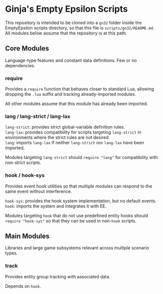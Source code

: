 # Ginja's Empty Epsilon Scripts
This repository is intended to be cloned into a `gn32` folder inside the EmptyEpsilon scripts directory, so that this file is `scripts/gn32/README.md`.  
All modules below assume that the repository is at this path.

## Core Modules
Language-type features and constant data definitions. Few or no dependencies.

### require
Provides a `require` function that behaves closer to standard Lua, allowing dropping the `.lua` suffix and tracking already-imported modules.

All other modules assume that this module has already been imported.

### lang / lang-strict / lang-lax
`lang-strict`: provides strict global-variable definition rules.  
`lang-lax`: provides compatibility for scripts targeting `lang-strict` in environments where the strict rules are not desired.  
`lang`: imports `lang-lax` if neither `lang-strict` nor `lang-lax` have been imported.

Modules targeting `lang-strict` should `require "lang"` for compatibility with non-strict scripts.

### hook / hook-sys
Provides event hook utilities so that multiple modules can respond to the same event without interference.

`hook-sys`: provides the hook system implementation, but no default events.  
`hook`: imports the system and integrates it with EE.

Modules targeting `hook` that do not use predefined entity hooks should `require "hook-sys"` so that they can be used in non-`hook` scripts.

## Main Modules
Libraries and large game subsystems relevant across multiple scenario types.

### track
Provides entity group tracking with associated data.

Depends on `hook`.
